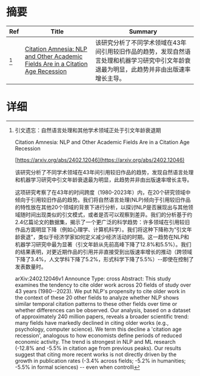 # 摘要

| Ref | Title | Summary |
| --- | --- | --- |
| [^1] | [Citation Amnesia: NLP and Other Academic Fields Are in a Citation Age Recession](https://arxiv.org/abs/2402.12046) | 该研究分析了不同学术领域在43年间引用较旧作品的趋势，发现自然语言处理和机器学习研究中引文年龄衰退最为明显，此趋势并非由出版速率增长主导。 |

# 详细

[^1]: 引文遗忘：自然语言处理和其他学术领域正处于引文年龄衰退期

    Citation Amnesia: NLP and Other Academic Fields Are in a Citation Age Recession

    [https://arxiv.org/abs/2402.12046](https://arxiv.org/abs/2402.12046)

    该研究分析了不同学术领域在43年间引用较旧作品的趋势，发现自然语言处理和机器学习研究中引文年龄衰退最为明显，此趋势并非由出版速率增长主导。

    

    这项研究考察了在43年的时间跨度（1980-2023年）内，在20个研究领域中倾向于引用较旧作品的趋势。我们将自然语言处理(NLP)倾向于引用较旧作品的特性放在其他20个领域的背景下进行分析，以探讨NLP是否展现出与其他领域随时间出现类似的引文模式，或者是否可以观察到差异。我们的分析基于约2.4亿篇论文的数据集，揭示了一个更广泛的科学趋势：许多领域在引用较旧作品方面明显下降（例如心理学、计算机科学）。我们将这种下降称为“引文年龄衰退”，类似于经济学家如何定义减少经济活动的时期。这一趋势在NLP和机器学习研究中最为显著（引文年龄从先前高峰下降了12.8%和5.5%）。我们的结果表明，对更近期作品的引用并非直接受到出版速率增长的推动（跨领域下降了3.4%，人文学科下降了5.2%，形式科学下降了5.5%）--即使在控制了发表数量时。

    arXiv:2402.12046v1 Announce Type: cross  Abstract: This study examines the tendency to cite older work across 20 fields of study over 43 years (1980--2023). We put NLP's propensity to cite older work in the context of these 20 other fields to analyze whether NLP shows similar temporal citation patterns to these other fields over time or whether differences can be observed. Our analysis, based on a dataset of approximately 240 million papers, reveals a broader scientific trend: many fields have markedly declined in citing older works (e.g., psychology, computer science). We term this decline a 'citation age recession', analogous to how economists define periods of reduced economic activity. The trend is strongest in NLP and ML research (-12.8% and -5.5% in citation age from previous peaks). Our results suggest that citing more recent works is not directly driven by the growth in publication rates (-3.4% across fields; -5.2% in humanities; -5.5% in formal sciences) -- even when controlli
    

